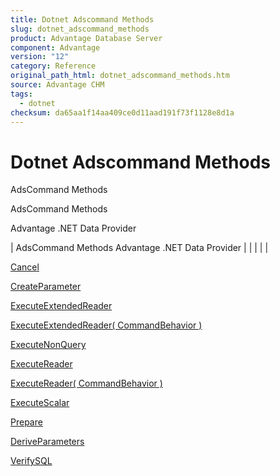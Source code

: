 ```yaml
---
title: Dotnet Adscommand Methods
slug: dotnet_adscommand_methods
product: Advantage Database Server
component: Advantage
version: "12"
category: Reference
original_path_html: dotnet_adscommand_methods.htm
source: Advantage CHM
tags:
  - dotnet
checksum: da65aa1f14aa409ce0d11aad191f73f1128e8d1a
---
```


# Dotnet Adscommand Methods

AdsCommand Methods

AdsCommand Methods

Advantage .NET Data Provider

| AdsCommand Methods  Advantage .NET Data Provider |  |  |  |  |

[Cancel](dotnet_adscommand_cancel.md)

[CreateParameter](dotnet_adscommand_createparameter.md)

[ExecuteExtendedReader](dotnet_adscommand_executeextendedreader.md)

[ExecuteExtendedReader( CommandBehavior )](dotnet_adscommand_executeextendedreader_commandbehavior_.md)

[ExecuteNonQuery](dotnet_adscommand_executenonquery.md)

[ExecuteReader](dotnet_adscommand_executereader.md)

[ExecuteReader( CommandBehavior )](dotnet_adscommand_executereader_commandbehavior_.md)

[ExecuteScalar](dotnet_adscommand_executescalar.md)

[Prepare](dotnet_adscommand_prepare.md)

[DeriveParameters](dotnet_adscommand_deriveparameters.md)

[VerifySQL](dotnet_adscommand_verifysql.md)
